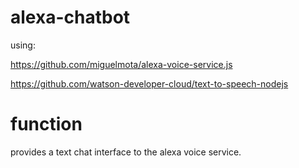 # alexa-chatbot

using:

https://github.com/miguelmota/alexa-voice-service.js

https://github.com/watson-developer-cloud/text-to-speech-nodejs

# function

provides a text chat interface to the alexa voice service.
